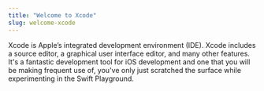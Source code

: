 ```yaml
---
title: "Welcome to Xcode"
slug: welcome-xcode
---     
```


Xcode is Apple’s integrated development environment (IDE). Xcode includes a source editor, a graphical user interface editor, and many other features. 
It's a fantastic development tool for iOS development and one that you will be making frequent use of, you've only just scratched the surface while 
experimenting in the Swift Playground.